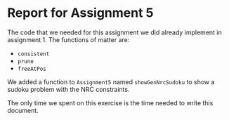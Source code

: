 # Report for Assignment 5

The code that we needed for this assignment we did already implement in assignment 1. The functions of matter are:

- `consistent`
- `prune`
- `freeAtPos`

We added a function to `Assignment5` named `showGenNrcSudoku` to show a sudoku problem with the NRC constraints.

The only time we spent on this exercise is the time needed to write this document.
